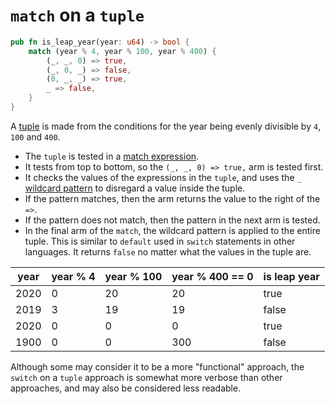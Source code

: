# `match` on a `tuple`

```rust
pub fn is_leap_year(year: u64) -> bool {
    match (year % 4, year % 100, year % 400) {
        (_, _, 0) => true,
        (_, 0, _) => false,
        (0, _, _) => true,
        _ => false,
    }
}
```

A [tuple][tuple] is made from the conditions for the year being evenly divisible by `4`, `100` and `400`.

- The `tuple` is tested in a [match expression][match].
- It tests from top to bottom, so the `(_, _, 0) => true,` arm is tested first.
- It checks the values of the expressions in the `tuple`, and uses the `_` [wildcard pattern][wildcard] to disregard a value inside the tuple.
- If the pattern matches, then the arm returns the value to the right of the `=>`.
- If the pattern does not match, then the pattern in the next arm is tested.
- In the final arm of the `match`, the wildcard pattern is applied to the entire tuple.
This is similar to `default` used in `switch` statements in other languages.
It returns `false` no matter what the values in the tuple are.

| year | year % 4 | year % 100 | year % 400 == 0 | is leap year |
| ---- | -------- | ---------- | --------------- | ------------ |
| 2020 |        0 |         20 |              20 |         true |
| 2019 |        3 |         19 |              19 |        false |
| 2020 |        0 |          0 |               0 |         true |
| 1900 |        0 |          0 |             300 |        false |

Although some may consider it to be a more "functional" approach, the `switch` on a `tuple` approach is somewhat more verbose than other approaches,
and may also be considered less readable.

[match]: https://doc.rust-lang.org/rust-by-example/flow_control/match.html
[tuple]: https://doc.rust-lang.org/rust-by-example/primitives/tuples.html
[wildcard]: https://doc.rust-lang.org/book/ch18-03-pattern-syntax.html#ignoring-values-in-a-pattern
